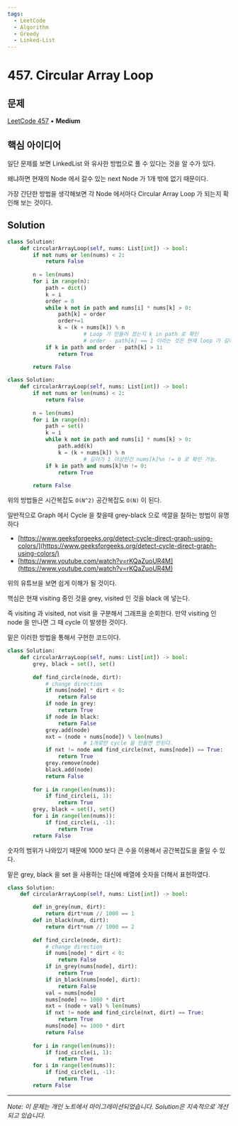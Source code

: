 ```yaml
---
tags:
  - LeetCode
  - Algorithm
  - Greedy
  - Linked-List
---
```


# 457. Circular Array Loop

## 문제

[LeetCode 457](https://leetcode.com/problems/circular-array-loop/) • **Medium**

## 핵심 아이디어

일단 문제를 보면 LinkedList 와 유사한 방법으로 풀 수 있다는 것을 알 수가 있다.

왜냐하면 현재의 Node 에서 갈수 있는 next Node 가 1개 밖에 없기 때문이다.

  

가장 간단한 방법을 생각해보면 각 Node 에서마다 Circular Array Loop 가 되는지 확인해 보는 것이다.

## Solution

```python
class Solution:
    def circularArrayLoop(self, nums: List[int]) -> bool:
        if not nums or len(nums) < 2:
            return False
        
        n = len(nums)
        for i in range(n):           
            path = dict()
            k = i
            order = 0
            while k not in path and nums[i] * nums[k] > 0:
                path[k] = order
                order+=1
                k = (k + nums[k]) % n
						# Loop 가 만들어 졌는지 k in path 로 확인
						# order - path[k] == 1 이라는 것은 현재 loop 가 길이가 1이상인걸 확인
            if k in path and order - path[k] > 1:
                return True
                
        return False
```

  

```python
class Solution:
    def circularArrayLoop(self, nums: List[int]) -> bool:
        if not nums or len(nums) < 2:
            return False
        
        n = len(nums)
        for i in range(n):           
            path = set()
            k = i
            while k not in path and nums[i] * nums[k] > 0:
                path.add(k)
                k = (k + nums[k]) % n
						# 길이가 1 이상인건 nums[k]%n != 0 로 확인 가능.
            if k in path and nums[k]%n != 0:
                return True
                
        return False
```

위의 방법들은 시간복잡도 `O(N^2)` 공간복잡도 `O(N)` 이 된다.

  

일반적으로 Graph 에서 Cycle 을 찾을때 grey-black 으로 색깔을 칠하는 방법이 유명하다

- [https://www.geeksforgeeks.org/detect-cycle-direct-graph-using-colors/](https://www.geeksforgeeks.org/detect-cycle-direct-graph-using-colors/)
- [https://www.youtube.com/watch?v=rKQaZuoUR4M](https://www.youtube.com/watch?v=rKQaZuoUR4M)

위의 유튜브을 보면 쉽게 이해가 될 것이다.

핵심은 현재 visiting 중인 것을 grey, visited 인 것을 black 에 넣는다.

즉 visiting 과 visited, not visit 을 구분해서 그래프을 순회한다. 만약 visiting 인 node 을 만나면 그 때 cycle 이 발생한 것이다.

밑은 이러한 방법을 통해서 구현한 코드이다.

```python
class Solution:
    def circularArrayLoop(self, nums: List[int]) -> bool:
        grey, black = set(), set()
        
        def find_circle(node, dirt):
            # change direction
            if nums[node] * dirt < 0:
                return False
            if node in grey:
                return True
            if node in black:
                return False
            grey.add(node)
            nxt = (node + nums[node]) % len(nums)
						# 1개로만 cycle 을 만들면 안된다.
            if nxt != node and find_circle(nxt, nums[node]) == True:
                return True
            grey.remove(node)
            black.add(node)
            return False
            
        for i in range(len(nums)):
            if find_circle(i, 1):
                return True
        grey, black = set(), set()
        for i in range(len(nums)):
            if find_circle(i, -1):
                return True
        return False
```

  

숫자의 범위가 나와있기 때문에 1000 보다 큰 수을 이용해서 공간복잡도을 줄일 수 있다.

밑은 grey, black 을 set 을 사용하는 대신에 배열에 숫자을 더해서 표현하였다.

```python
class Solution:
    def circularArrayLoop(self, nums: List[int]) -> bool:

        def in_grey(num, dirt):
            return dirt*num // 1000 == 1
        def in_black(num, dirt):
            return dirt*num // 1000 == 2
        
        def find_circle(node, dirt):
            # change direction
            if nums[node] * dirt < 0:
                return False
            if in_grey(nums[node], dirt):
                return True
            if in_black(nums[node], dirt):
                return False
            val = nums[node]
            nums[node] += 1000 * dirt
            nxt = (node + val) % len(nums)
            if nxt != node and find_circle(nxt, dirt) == True:
                return True
            nums[node] += 1000 * dirt
            return False
            
        for i in range(len(nums)):
            if find_circle(i, 1):
                return True
        for i in range(len(nums)):
            if find_circle(i, -1):
                return True
        return False
```

---

*Note: 이 문제는 개인 노트에서 마이그레이션되었습니다. Solution은 지속적으로 개선되고 있습니다.*
